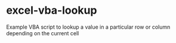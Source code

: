 # excel-vba-lookup
Example VBA script to lookup a value in a particular row or column depending on the current cell
